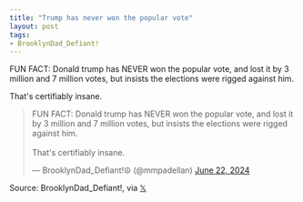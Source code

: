 ```yaml
---
title: "Trump has never won the popular vote"
layout: post
tags:
- BrooklynDad_Defiant!
---
```


FUN FACT: Donald trump has NEVER won the popular vote, and lost it by 3 million and 7 million votes, but insists the elections were rigged against him.

That's certifiably insane.

<blockquote class="twitter-tweet"><p lang="en" dir="ltr">FUN FACT: Donald trump has NEVER won the popular vote, and lost it by 3 million and 7 million votes, but insists the elections were rigged against him.<br><br>That&#39;s certifiably insane.</p>&mdash; BrooklynDad_Defiant!☮️ (@mmpadellan) <a href="https://twitter.com/mmpadellan/status/1804612136611537219?ref_src=twsrc%5Etfw">June 22, 2024</a></blockquote> <script async src="https://platform.twitter.com/widgets.js" charset="utf-8"></script>

Source: BrooklynDad_Defiant!, via [𝕏](https://x.com)
